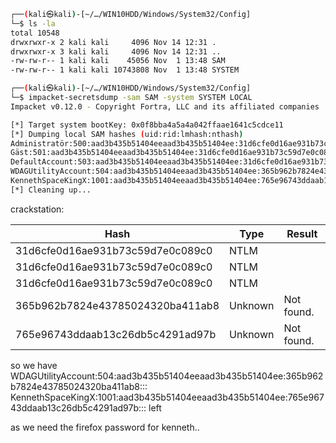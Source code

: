 
```sh
┌──(kali㉿kali)-[~/…/WIN10HDD/Windows/System32/Config]
└─$ ls -la
total 10548
drwxrwxr-x 2 kali kali     4096 Nov 14 12:31 .
drwxrwxr-x 3 kali kali     4096 Nov 14 12:31 ..
-rw-rw-r-- 1 kali kali    45056 Nov  1 13:48 SAM
-rw-rw-r-- 1 kali kali 10743808 Nov  1 13:48 SYSTEM

┌──(kali㉿kali)-[~/…/WIN10HDD/Windows/System32/Config]
└─$ impacket-secretsdump -sam SAM -system SYSTEM LOCAL
Impacket v0.12.0 - Copyright Fortra, LLC and its affiliated companies 

[*] Target system bootKey: 0x0f8bba4a5a4a042ffaae1641c5cdce11
[*] Dumping local SAM hashes (uid:rid:lmhash:nthash)
Administratör:500:aad3b435b51404eeaad3b435b51404ee:31d6cfe0d16ae931b73c59d7e0c089c0:::
Gäst:501:aad3b435b51404eeaad3b435b51404ee:31d6cfe0d16ae931b73c59d7e0c089c0:::
DefaultAccount:503:aad3b435b51404eeaad3b435b51404ee:31d6cfe0d16ae931b73c59d7e0c089c0:::
WDAGUtilityAccount:504:aad3b435b51404eeaad3b435b51404ee:365b962b7824e43785024320ba411ab8:::
KennethSpaceKingX:1001:aad3b435b51404eeaad3b435b51404ee:765e96743ddaab13c26db5c4291ad97b:::
[*] Cleaning up... 
```


crackstation:

| Hash                             | Type    | Result     |
| -------------------------------- | ------- | ---------- |
| 31d6cfe0d16ae931b73c59d7e0c089c0 | NTLM    |            |
| 31d6cfe0d16ae931b73c59d7e0c089c0 | NTLM    |            |
| 31d6cfe0d16ae931b73c59d7e0c089c0 | NTLM    |            |
| 365b962b7824e43785024320ba411ab8 | Unknown | Not found. |
| 765e96743ddaab13c26db5c4291ad97b | Unknown | Not found. |

so we have 
WDAGUtilityAccount:504:aad3b435b51404eeaad3b435b51404ee:365b962b7824e43785024320ba411ab8:::
KennethSpaceKingX:1001:aad3b435b51404eeaad3b435b51404ee:765e96743ddaab13c26db5c4291ad97b:::
left

as we need the firefox password for kenneth..

